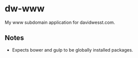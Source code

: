 # dw-www
My www subdomain application for davidwesst.com.

## Notes

* Expects bower and gulp to be globally installed packages.